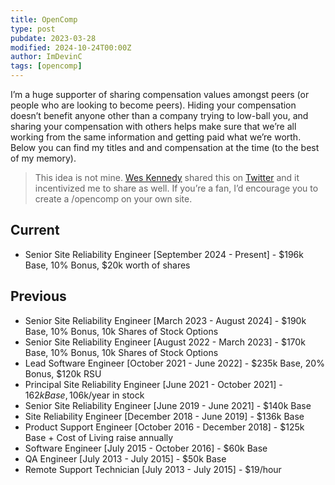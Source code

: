 ```yaml
---
title: OpenComp
type: post
pubdate: 2023-03-28
modified: 2024-10-24T00:00Z
author: ImDevinC
tags: [opencomp]
---
```

I’m a huge supporter of sharing compensation values amongst peers (or people who are looking to become peers). Hiding your compensation doesn’t benefit anyone other than a company trying to low-ball you, and sharing your compensation with others helps make sure that we’re all working from the same information and getting paid what we’re worth. Below you can find my titles and and compensation at the time (to the best of my memory).

> This idea is not mine. [Wes Kennedy](https://wes.today/) shared this on [Twitter](https://twitter.com/wesdottoday) and it incentivized me to share as well. If you’re a fan, I’d encourage you to create a /opencomp on your own site.

## Current
- Senior Site Reliability Engineer [September 2024 - Present] - $196k Base, 10% Bonus, $20k worth of shares

## Previous
- Senior Site Reliability Engineer [March 2023 - August 2024] - $190k Base, 10% Bonus, 10k Shares of Stock Options
- Senior Site Reliability Engineer [August 2022 - March 2023] - $170k Base, 10% Bonus, 10k Shares of Stock Options
- Lead Software Engineer [October 2021 - June 2022] - $235k Base, 20% Bonus, $120k RSU
- Principal Site Reliability Engineer [June 2021 - October 2021] - $162k Base, 10% Bonus, ~$6k/year in stock
- Senior Site Reliability Engineer [June 2019 - June 2021] - $140k Base
- Site Reliability Engineer [December 2018 - June 2019] - $136k Base
- Product Support Engineer [October 2016 - December 2018] - $125k Base + Cost of Living raise annually
- Software Engineer [July 2015 - October 2016] - $60k Base
- QA Engineer [July 2013 - July 2015] - $50k Base
- Remote Support Technician [July 2013 - July 2015] - $19/hour
